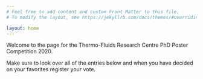 ```yaml
---
# Feel free to add content and custom Front Matter to this file.
# To modify the layout, see https://jekyllrb.com/docs/themes/#overriding-theme-defaults

layout: home
---
```


Welcome to the page for the Thermo-Fluids Research Centre PhD Poster Competition 2020.

Make sure to look over all of the entries below and when you have decided on your favorites register your vote.
